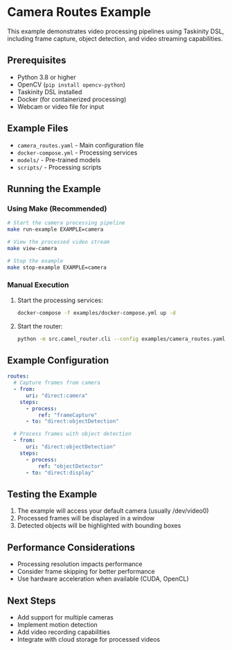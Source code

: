 # Camera Routes Example

This example demonstrates video processing pipelines using Taskinity DSL, including frame capture, object detection, and video streaming capabilities.

## Prerequisites

- Python 3.8 or higher
- OpenCV (`pip install opencv-python`)
- Taskinity DSL installed
- Docker (for containerized processing)
- Webcam or video file for input

## Example Files

- `camera_routes.yaml` - Main configuration file
- `docker-compose.yml` - Processing services
- `models/` - Pre-trained models
- `scripts/` - Processing scripts

## Running the Example

### Using Make (Recommended)


```bash
# Start the camera processing pipeline
make run-example EXAMPLE=camera

# View the processed video stream
make view-camera

# Stop the example
make stop-example EXAMPLE=camera
```

### Manual Execution

1. Start the processing services:
   ```bash
   docker-compose -f examples/docker-compose.yml up -d
   ```

2. Start the router:
   ```bash
   python -m src.camel_router.cli --config examples/camera_routes.yaml
   ```

## Example Configuration

```yaml
routes:
  # Capture frames from camera
  - from:
      uri: "direct:camera"
    steps:
      - process:
          ref: "frameCapture"
      - to: "direct:objectDetection"

  # Process frames with object detection
  - from:
      uri: "direct:objectDetection"
    steps:
      - process:
          ref: "objectDetector"
      - to: "direct:display"
```

## Testing the Example

1. The example will access your default camera (usually /dev/video0)
2. Processed frames will be displayed in a window
3. Detected objects will be highlighted with bounding boxes

## Performance Considerations

- Processing resolution impacts performance
- Consider frame skipping for better performance
- Use hardware acceleration when available (CUDA, OpenCL)

## Next Steps

- Add support for multiple cameras
- Implement motion detection
- Add video recording capabilities
- Integrate with cloud storage for processed videos
